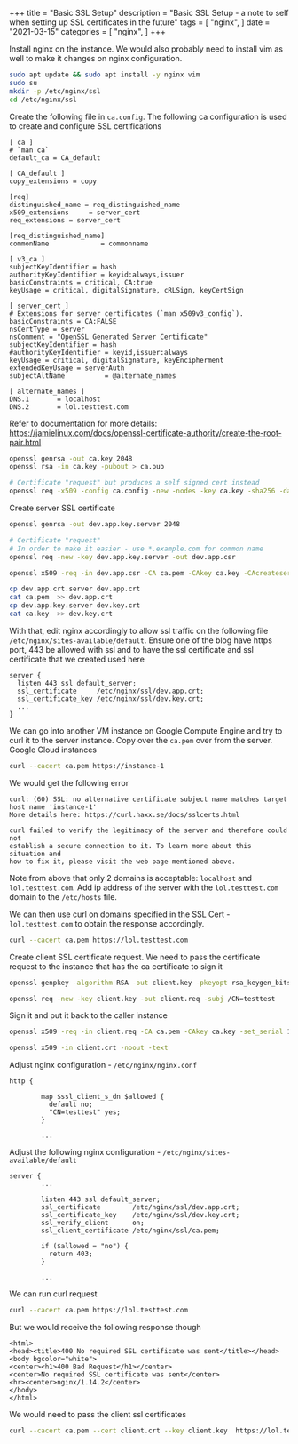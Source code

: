 +++
title = "Basic SSL Setup"
description = "Basic SSL Setup - a note to self when setting up SSL certificates in the future"
tags = [
    "nginx",
]
date = "2021-03-15"
categories = [
    "nginx",
]
+++

Install nginx on the instance. We would also probably need to install vim as well to make it changes on nginx configuration.

```bash
sudo apt update && sudo apt install -y nginx vim
sudo su
mkdir -p /etc/nginx/ssl
cd /etc/nginx/ssl
```

Create the following file in `ca.config`. The following ca configuration is used to create and configure SSL certifications

```
[ ca ]
# `man ca`
default_ca = CA_default

[ CA_default ]
copy_extensions = copy 

[req]
distinguished_name = req_distinguished_name
x509_extensions     = server_cert
req_extensions = server_cert

[req_distinguished_name]
commonName             = commonname

[ v3_ca ]
subjectKeyIdentifier = hash
authorityKeyIdentifier = keyid:always,issuer
basicConstraints = critical, CA:true
keyUsage = critical, digitalSignature, cRLSign, keyCertSign

[ server_cert ]
# Extensions for server certificates (`man x509v3_config`).
basicConstraints = CA:FALSE
nsCertType = server
nsComment = "OpenSSL Generated Server Certificate"
subjectKeyIdentifier = hash
#authorityKeyIdentifier = keyid,issuer:always
keyUsage = critical, digitalSignature, keyEncipherment
extendedKeyUsage = serverAuth
subjectAltName          = @alternate_names

[ alternate_names ]
DNS.1       = localhost
DNS.2       = lol.testtest.com
```

Refer to documentation for more details:  
https://jamielinux.com/docs/openssl-certificate-authority/create-the-root-pair.html

```bash
openssl genrsa -out ca.key 2048
openssl rsa -in ca.key -pubout > ca.pub

# Certificate "request" but produces a self signed cert instead
openssl req -x509 -config ca.config -new -nodes -key ca.key -sha256 -days 365 -out ca.pem -extensions v3_ca
```

Create server SSL certificate

```bash
openssl genrsa -out dev.app.key.server 2048

# Certificate "request"
# In order to make it easier - use *.example.com for common name
openssl req -new -key dev.app.key.server -out dev.app.csr

openssl x509 -req -in dev.app.csr -CA ca.pem -CAkey ca.key -CAcreateserial -out dev.app.crt.server -days 365 -sha256 -extfile ca.config -extensions server_cert

cp dev.app.crt.server dev.app.crt
cat ca.pem  >> dev.app.crt
cp dev.app.key.server dev.key.crt
cat ca.key  >> dev.key.crt
```

With that, edit nginx accordingly to allow ssl traffic on the following file `/etc/nginx/sites-available/default`. Ensure one of the blog have https port, 443 be allowed with ssl and to have the ssl certificate and ssl certificate that we created used here

```
server {
  listen 443 ssl default_server;
  ssl_certificate     /etc/nginx/ssl/dev.app.crt;
  ssl_certificate_key /etc/nginx/ssl/dev.key.crt;
  ...
}
```

We can go into another VM instance on Google Compute Engine and try to curl it to the server instance. Copy over the `ca.pem` over from the server. Google Cloud instances 

```bash
curl --cacert ca.pem https://instance-1
```

We would get the following error

```
curl: (60) SSL: no alternative certificate subject name matches target host name 'instance-1'
More details here: https://curl.haxx.se/docs/sslcerts.html

curl failed to verify the legitimacy of the server and therefore could not
establish a secure connection to it. To learn more about this situation and
how to fix it, please visit the web page mentioned above.
```

Note from above that only 2 domains is acceptable: `localhost` and `lol.testtest.com`. Add ip address of the server with the `lol.testtest.com` domain to the `/etc/hosts` file.

We can then use curl on domains specified in the SSL Cert - `lol.testtest.com` to obtain the response accordingly.

```bash
curl --cacert ca.pem https://lol.testtest.com
```

Create client SSL certificate request. We need to pass the certificate request to the instance that has the ca certificate to sign it

```bash
openssl genpkey -algorithm RSA -out client.key -pkeyopt rsa_keygen_bits:2048

openssl req -new -key client.key -out client.req -subj /CN=testtest
```

Sign it and put it back to the caller instance

```bash
openssl x509 -req -in client.req -CA ca.pem -CAkey ca.key -set_serial 101 -extensions client -days 365 -sha256 -outform PEM -out client.crt

openssl x509 -in client.crt -noout -text
```

Adjust nginx configuration - `/etc/nginx/nginx.conf`

```
http {
        
        map $ssl_client_s_dn $allowed {
          default no;
          "CN=testtest" yes;
        }

        ...
```

Adjust the following nginx configuration - `/etc/nginx/sites-available/default`

```
server {
        ...

        listen 443 ssl default_server;
        ssl_certificate        /etc/nginx/ssl/dev.app.crt;
        ssl_certificate_key    /etc/nginx/ssl/dev.key.crt;
        ssl_verify_client      on;
        ssl_client_certificate /etc/nginx/ssl/ca.pem;
         
        if ($allowed = "no") {
          return 403;
        }

        ...
```

We can run curl request

```bash
curl --cacert ca.pem https://lol.testtest.com
```

But we would receive the following response though

```
<html>
<head><title>400 No required SSL certificate was sent</title></head>
<body bgcolor="white">
<center><h1>400 Bad Request</h1></center>
<center>No required SSL certificate was sent</center>
<hr><center>nginx/1.14.2</center>
</body>
</html>
```

We would need to pass the client ssl certificates

```bash
curl --cacert ca.pem --cert client.crt --key client.key  https://lol.testtest.com
```